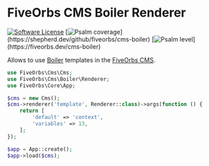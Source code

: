 # FiveOrbs CMS Boiler Renderer

[![Software License](https://img.shields.io/badge/license-MIT-brightgreen.svg)](LICENSE.md)
[![Psalm coverage](https://shepherd.dev/github/fiveorbs/cms-boiler/coverage.svg?)](https://shepherd.dev/github/fiveorbs/cms-boiler)
[![Psalm level](https://shepherd.dev/github/fiveorbs/cms-boiler/level.svg?)](https://fiveorbs.dev/cms-boiler)

Allows to use [Boiler](https://fiveorbs.dev/boiler) templates in the [FiveOrbs CMS](https://fiveorbs.dev/cms).

```php
use FiveOrbs\Cms\Cms;
use FiveOrbs\Cms\Boiler\Renderer;
use FiveOrbs\Core\App;

$cms = new Cms();
$cms->renderer('template', Renderer::class)->args(function () {
    return [
        'default' => 'context',
        'variables' => 13,
    ];
});

$app = App::create();
$app->load($cms);
```
